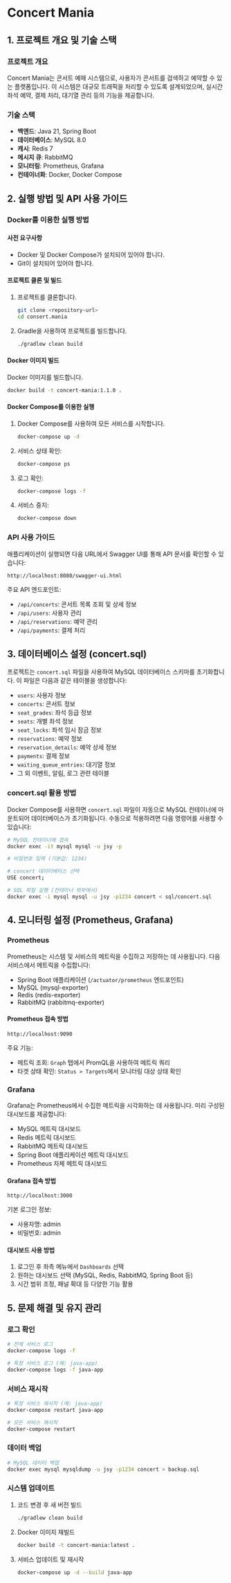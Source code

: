 # Concert Mania

## 1. 프로젝트 개요 및 기술 스택

### 프로젝트 개요
Concert Mania는 콘서트 예매 시스템으로, 사용자가 콘서트를 검색하고 예약할 수 있는 플랫폼입니다. 이 시스템은 대규모 트래픽을 처리할 수 있도록 설계되었으며, 실시간 좌석 예약, 결제 처리, 대기열 관리 등의 기능을 제공합니다.

### 기술 스택
- **백엔드**: Java 21, Spring Boot
- **데이터베이스**: MySQL 8.0
- **캐시**: Redis 7
- **메시지 큐**: RabbitMQ
- **모니터링**: Prometheus, Grafana
- **컨테이너화**: Docker, Docker Compose

## 2. 실행 방법 및 API 사용 가이드

### Docker를 이용한 실행 방법

#### 사전 요구사항
- Docker 및 Docker Compose가 설치되어 있어야 합니다.
- Git이 설치되어 있어야 합니다.

#### 프로젝트 클론 및 빌드
1. 프로젝트를 클론합니다.
   ```bash
   git clone <repository-url>
   cd consert.mania
   ```

2. Gradle을 사용하여 프로젝트를 빌드합니다.
   ```bash
   ./gradlew clean build
   ```

#### Docker 이미지 빌드
Docker 이미지를 빌드합니다.
```bash
docker build -t concert-mania:1.1.0 .
```

#### Docker Compose를 이용한 실행
1. Docker Compose를 사용하여 모든 서비스를 시작합니다.
   ```bash
   docker-compose up -d
   ```

2. 서비스 상태 확인:
   ```bash
   docker-compose ps
   ```

3. 로그 확인:
   ```bash
   docker-compose logs -f
   ```

4. 서비스 중지:
   ```bash
   docker-compose down
   ```

### API 사용 가이드
애플리케이션이 실행되면 다음 URL에서 Swagger UI를 통해 API 문서를 확인할 수 있습니다:
```
http://localhost:8080/swagger-ui.html
```

주요 API 엔드포인트:
- `/api/concerts`: 콘서트 목록 조회 및 상세 정보
- `/api/users`: 사용자 관리
- `/api/reservations`: 예약 관리
- `/api/payments`: 결제 처리

## 3. 데이터베이스 설정 (concert.sql)

프로젝트는 `concert.sql` 파일을 사용하여 MySQL 데이터베이스 스키마를 초기화합니다. 이 파일은 다음과 같은 테이블을 생성합니다:

- `users`: 사용자 정보
- `concerts`: 콘서트 정보
- `seat_grades`: 좌석 등급 정보
- `seats`: 개별 좌석 정보
- `seat_locks`: 좌석 임시 잠금 정보
- `reservations`: 예약 정보
- `reservation_details`: 예약 상세 정보
- `payments`: 결제 정보
- `waiting_queue_entries`: 대기열 정보
- 그 외 이벤트, 알림, 로그 관련 테이블

### concert.sql 활용 방법

Docker Compose를 사용하면 `concert.sql` 파일이 자동으로 MySQL 컨테이너에 마운트되어 데이터베이스가 초기화됩니다. 수동으로 적용하려면 다음 명령어를 사용할 수 있습니다:

```bash
# MySQL 컨테이너에 접속
docker exec -it mysql mysql -u jsy -p

# 비밀번호 입력 (기본값: 1234)

# concert 데이터베이스 선택
USE concert;

# SQL 파일 실행 (컨테이너 외부에서)
docker exec -i mysql mysql -u jsy -p1234 concert < sql/concert.sql
```

## 4. 모니터링 설정 (Prometheus, Grafana)

### Prometheus

Prometheus는 시스템 및 서비스의 메트릭을 수집하고 저장하는 데 사용됩니다. 다음 서비스에서 메트릭을 수집합니다:

- Spring Boot 애플리케이션 (`/actuator/prometheus` 엔드포인트)
- MySQL (mysql-exporter)
- Redis (redis-exporter)
- RabbitMQ (rabbitmq-exporter)

#### Prometheus 접속 방법
```
http://localhost:9090
```

주요 기능:
- 메트릭 조회: `Graph` 탭에서 PromQL을 사용하여 메트릭 쿼리
- 타겟 상태 확인: `Status > Targets`에서 모니터링 대상 상태 확인

### Grafana

Grafana는 Prometheus에서 수집한 메트릭을 시각화하는 데 사용됩니다. 미리 구성된 대시보드를 제공합니다:

- MySQL 메트릭 대시보드
- Redis 메트릭 대시보드
- RabbitMQ 메트릭 대시보드
- Spring Boot 애플리케이션 메트릭 대시보드
- Prometheus 자체 메트릭 대시보드

#### Grafana 접속 방법
```
http://localhost:3000
```

기본 로그인 정보:
- 사용자명: admin
- 비밀번호: admin

#### 대시보드 사용 방법
1. 로그인 후 좌측 메뉴에서 `Dashboards` 선택
2. 원하는 대시보드 선택 (MySQL, Redis, RabbitMQ, Spring Boot 등)
3. 시간 범위 조정, 패널 확대 등 다양한 기능 활용

## 5. 문제 해결 및 유지 관리

### 로그 확인
```bash
# 전체 서비스 로그
docker-compose logs -f

# 특정 서비스 로그 (예: java-app)
docker-compose logs -f java-app
```

### 서비스 재시작
```bash
# 특정 서비스 재시작 (예: java-app)
docker-compose restart java-app

# 모든 서비스 재시작
docker-compose restart
```

### 데이터 백업
```bash
# MySQL 데이터 백업
docker exec mysql mysqldump -u jsy -p1234 concert > backup.sql
```

### 시스템 업데이트
1. 코드 변경 후 새 버전 빌드
   ```bash
   ./gradlew clean build
   ```

2. Docker 이미지 재빌드
   ```bash
   docker build -t concert-mania:latest .
   ```

3. 서비스 업데이트 및 재시작
   ```bash
   docker-compose up -d --build java-app
   ```
